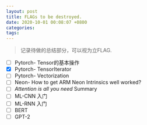 ```yaml
---
layout: post
title: FLAGs to be destroyed.
date: 2020-10-01 00:08:07 +0800
categories: 
tags: 
---
```


> 记录待做的总结部分，可以视为立FLAG.

- [ ] Pytorch- Tensor的基本操作
- [x] Pytorch- TensorIterator
- [ ] Pytorch- Vectorization
- [ ] Neon- How to get ARM Neon Intrinsics well worked?
- [ ] *Attention is all you need* Summary
- [ ] ML-CNN 入门
- [ ] ML-RNN 入门
- [ ] BERT
- [ ] GPT-2